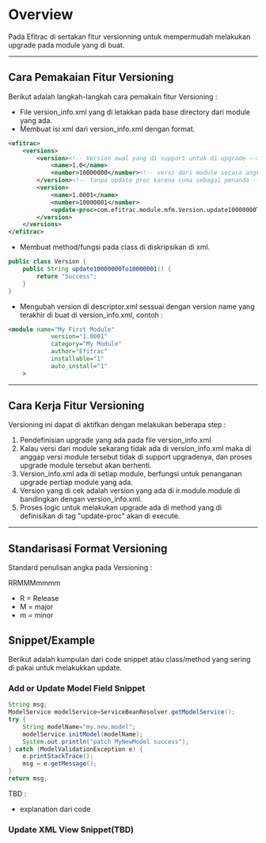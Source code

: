 # Overview
Pada Efitrac di sertakan fitur versionning untuk mempermudah melakukan upgrade pada module yang di buat. 


---
## Cara Pemakaian Fitur Versioning
Berikut adalah langkah-langkah cara pemakain fitur Versioning :

* File version_info.xml yang di letakkan pada base directory dari module yang ada.
* Membuat isi xml dari version_info.xml dengan format.

```xml
<efitrac>
    <versions>
        <version><!-- Version awal yang di support untuk di upgrade -->
            <name>1.0</name>
            <number>10000000</number><!-- versi dari module secara angka -->
        </version><!-- tanpa update proc karena cuma sebagai penanda -->
        <version>
            <name>1.0001</name>
            <number>10000001</number>
            <update-proc>com.efitrac.module.mfm.Version.update10000000To10000001</update-proc>
        </version>
    </versions>
</efitrac>
```

* Membuat method/fungsi pada class di diskripsikan di xml.

```java
public class Version {
    public String update10000000To10000001() {
        return "Success";
    }
}
```

* Mengubah version di descriptor.xml sessuai dengan version name yang terakhir di buat di version_info.xml, contoh :

```xml
<module name="My First Module"
            version="1.0001"
            category="My Module"
            author="Efitrac"
            installable="1"
            auto_install="1"
    >
```



---
## Cara Kerja Fitur Versioning
Versioning ini dapat di aktifkan dengan melakukan beberapa step :

1. Pendefinisian upgrade yang ada pada file version_info.xml
2. Kalau versi dari module sekarang tidak ada di version_info.xml maka di anggap versi module tersebut tidak di support upgradenya, dan proses upgrade module tersebut akan berhenti.
3. Version_info.xml ada di setiap module, berfungsi untuk penanganan upgrade pertiap module yang ada.
4. Version yang di cek adalah version yang ada di ir.module.module di bandingkan dengan version_info.xml.
6. Proses logic untuk melakukan upgrade ada di method yang di definisikan di tag
"update-proc" akan di execute.

---
## Standarisasi Format Versioning
 Standard penulisan angka pada Versioning :

   RRMMMmmmm

 * R = Release
 * M = major
 * m = minor

## Snippet/Example
Berikut adalah kumpulan dari code snippet atau class/method yang sering di pakai untuk melakukkan update.

### Add or Update Model Field Snippet
```java
String msg; 
ModelService modelService=ServiceBeanResolver.getModelService();
try {
    String modelName="my.new.model";
    modelService.initModel(modelName);
    System.out.println("patch MyNewModel success");
} catch (ModelValidationException e) {
    e.printStackTrace();
    msg = e.getMessage();
}
return msg;
```
TBD :
- explanation dari code

### Update XML View Snippet(TBD)